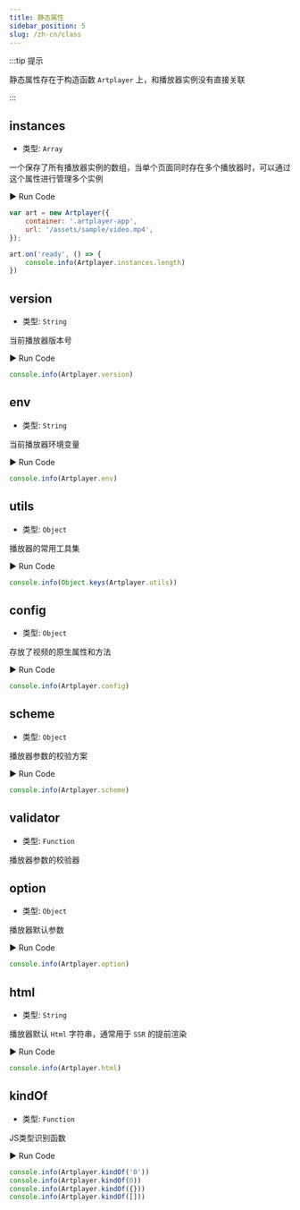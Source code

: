 ```yaml
---
title: 静态属性
sidebar_position: 5
slug: /zh-cn/class
---
```


:::tip 提示

静态属性存在于构造函数 `Artplayer` 上，和播放器实例没有直接关联

:::

## instances

-   类型: `Array`

一个保存了所有播放器实例的数组，当单个页面同时存在多个播放器时，可以通过这个属性进行管理多个实例

<div className="run-code">▶ Run Code</div>

```js
var art = new Artplayer({
    container: '.artplayer-app',
    url: '/assets/sample/video.mp4',
});

art.on('ready', () => {
    console.info(Artplayer.instances.length)
})
```

## version

-   类型: `String`

当前播放器版本号

<div className="run-code">▶ Run Code</div>

```js
console.info(Artplayer.version)
```

## env

-   类型: `String`

当前播放器环境变量

<div className="run-code">▶ Run Code</div>

```js
console.info(Artplayer.env)
```

## utils

-   类型: `Object`

播放器的常用工具集

<div className="run-code">▶ Run Code</div>

```js
console.info(Object.keys(Artplayer.utils))
```

## config

-   类型: `Object`

存放了视频的原生属性和方法

<div className="run-code">▶ Run Code</div>

```js
console.info(Artplayer.config)
```

## scheme

-   类型: `Object`

播放器参数的校验方案

<div className="run-code">▶ Run Code</div>

```js
console.info(Artplayer.scheme)
```

## validator

-   类型: `Function`

播放器参数的校验器

## option

-   类型: `Object`

播放器默认参数

<div className="run-code">▶ Run Code</div>

```js
console.info(Artplayer.option)
```

## html

-   类型: `String`

播放器默认 `Html` 字符串，通常用于 `SSR` 的提前渲染

<div className="run-code">▶ Run Code</div>

```js
console.info(Artplayer.html)
```

## kindOf

-   类型: `Function`

JS类型识别函数

<div className="run-code">▶ Run Code</div>

```js
console.info(Artplayer.kindOf('0'))
console.info(Artplayer.kindOf(0))
console.info(Artplayer.kindOf({}))
console.info(Artplayer.kindOf([]))
```